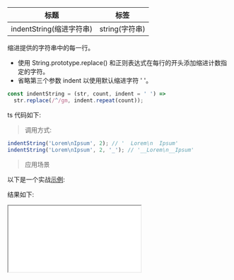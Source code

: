 | 标题                     | 标签           |
| ------------------------ | -------------- |
| indentString(缩进字符串) | string(字符串) |

缩进提供的字符串中的每一行。

- 使用 String.prototype.replace() 和正则表达式在每行的开头添加缩进计数指定的字符。
- 省略第三个参数 indent 以使用默认缩进字符 ' '。

```js
const indentString = (str, count, indent = ' ') =>
  str.replace(/^/gm, indent.repeat(count));
```

ts 代码如下:

<div class="code-editor" data-url="codes/javascript/ts/indent-string.ts" data-language="typescript"></div>

> 调用方式:

```js
indentString('Lorem\nIpsum', 2); // '  Lorem\n  Ipsum'
indentString('Lorem\nIpsum', 2, '_'); // '__Lorem\n__Ipsum'
```

> 应用场景

以下是一个实战<a href="codes/javascript/html/indent-string.html" target="_blank" rel="noopener noreferrer">示例</a>:

<div class="code-editor" data-url="codes/javascript/html/indent-string.html" data-language="html"></div>

结果如下:

<iframe src="codes/javascript/html/indent-string.html"></iframe>
